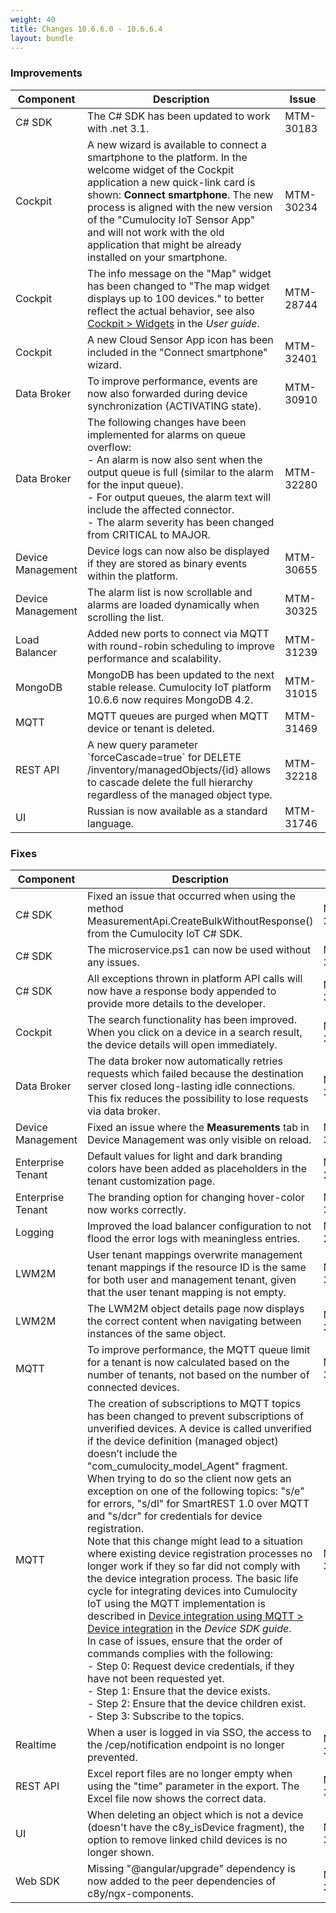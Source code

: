 ```yaml
---
weight: 40
title: Changes 10.6.6.0 - 10.6.6.4
layout: bundle
---
```


### Improvements

<div><table ><colgroup>
<col style="width: 15%;"><col style="width: 70%;"><col style="width: 15%;"></colgroup>
<thead><tr>
<th>
Component</th>
<th>
Description</th>
<th>
Issue</th>
</tr>
</thead><tbody><tr>
<td>
C# SDK</td>
<td > The C# SDK has been updated to work with .net 3.1. </td>
<td>
MTM-30183</td>
</tr>

<tr>
<td>
Cockpit</td>
<td > A new wizard is available to connect a smartphone to the platform. In the welcome widget of the Cockpit application a new quick-link card is shown: <b>Connect smartphone</b>. The new process is aligned with the new version of the "Cumulocity IoT Sensor App" and will not work with the old application that might be already installed on your smartphone. </td>
<td>
MTM-30234</td>
</tr>

<tr>
<td>
Cockpit</td>
<td >  The info message on the "Map" widget has been changed to "The map widget displays up to 100 devices." to better reflect the actual behavior, see also <a href="/users-guide/cockpit/#widgets" class="no-ajaxy">Cockpit > Widgets</a> in the <em>User guide</em>. </td>
<td>
MTM-28744</td>
</tr>

<tr>
<td>
Cockpit</td>
<td >  A new Cloud Sensor App icon has been included in the "Connect smartphone" wizard.  </td>
<td>
MTM-32401</td>
</tr>

<tr>
<td>
Data Broker</td>
<td >  To improve performance, events are now also forwarded during device synchronization (ACTIVATING state). </td>
<td>
MTM-30910</td>
</tr>

<td>
Data Broker</td>
<td > The following changes have been implemented for alarms on queue overflow:
<br>- An alarm is now also sent when the output queue is full (similar to the alarm for the input queue). 
<br>- For output queues, the alarm text will include the affected connector. 
<br>- The alarm severity has been changed from CRITICAL to MAJOR.  </td>
<td>
MTM-32280</td>
</tr>

<tr>
<td>
Device Management</td>
<td >  Device logs can now also be displayed if they are stored as binary events within the platform. </td>
<td>
MTM-30655</td>
</tr>

<tr>
<td>
Device Management</td>
<td > The alarm list is now scrollable and alarms are loaded dynamically when scrolling the list. </td>
<td>
MTM-30325</td>
</tr>

<tr>
<td>
Load Balancer</td>
<td > Added new ports to connect via MQTT with round-robin scheduling to improve performance and scalability.
 </td>
<td>
MTM-31239</td>
</tr>

<tr>
<td>
MongoDB</td>
<td > MongoDB has been updated to the next stable release. 
Cumulocity IoT platform 10.6.6 now requires MongoDB 4.2. </td>
<td>
MTM-31015</td>
</tr>

<tr>
<td>
MQTT</td>
<td >  MQTT queues are purged when MQTT device or tenant is deleted.  </td>
<td>
MTM-31469</td>
</tr>

<tr>
<td>
REST API</td>
<td >  A new query parameter `forceCascade=true` for DELETE /inventory/managedObjects/{id} allows to cascade delete the full hierarchy regardless of the managed object type.  </td>
<td>
MTM-32218</td>
</tr>

<tr>
<td>
UI</td>
<td >  Russian is now available as a standard language. </td>
<td>
MTM-31746</td>
</tr>


</tbody></table></div>


<h3>
Fixes</h3>
<div><table ><colgroup>
<col style="width: 15%;"><col style="width: 70%;"><col style="width: 15%;"></colgroup>
<thead><tr>
<th>
Component</th>
<th>
Description</th>
<th>
Issue</th>
</tr>
</thead><tbody>
<tr>
<td>
C# SDK</td>
<td >  Fixed an issue that occurred when using the method MeasurementApi.CreateBulkWithoutResponse() from the Cumulocity IoT C# SDK.</td>
<td>
MTM-32066</td>
</tr>

<tr>
<td>
C# SDK</td>
<td > The microservice.ps1 can now be used without any issues.</td>
<td>
MTM-30925</td>
</tr>

<tr>
<td>
C# SDK</td>
<td >  All exceptions thrown in platform API calls will now have a response body appended to provide more details to the developer.</td>
<td>
MTM-30924</td>
</tr>

<tr>
<td>
Cockpit</td>
<td >    The search functionality has been improved. When you click on a device in a search result, the device details will open immediately.</td>
<td>
MTM-30265</td>
</tr>

<tr>
<td>
Data Broker</td>
<td >   The data broker now automatically retries requests which failed because the destination server closed long-lasting idle connections. This fix reduces the possibility to lose requests via data broker.</td>
<td>
MTM-32177</td>
</tr>

<tr>
<td>
Device Management</td>
<td >  Fixed an issue where the <b>Measurements</b> tab in Device Management was only visible on reload.</td>
<td>
MTM-32265</td>
</tr>

<tr>
<td>
Enterprise Tenant</td>
<td > Default values for light and dark branding colors have been added as placeholders in the tenant customization page.</td>
<td>
MTM-29625</td>
</tr>

<tr>
<td>
Enterprise Tenant</td>
<td >  The branding option for changing hover-color now works correctly.</td>
<td>
MTM-31628</td>
</tr>

<tr>
<td>
Logging</td>
<td >  Improved the load balancer configuration to not flood the error logs with meaningless entries.</td>
<td>
MTM-23462</td>
</tr>

<tr>
<td>
LWM2M</td>
<td >  User tenant mappings overwrite management tenant mappings if the resource ID is the same for both user and management tenant, given that the user tenant mapping is not empty.</td>
<td>
MTM-31536</td>
</tr>

<tr>
<td>
LWM2M</td>
<td > The LWM2M object details page now displays the correct content when navigating between instances of the same object.</td>
<td>
MTM-32220</td>
</tr>

<tr>
<td>
MQTT</td>
<td >  To improve performance, the MQTT queue limit for a tenant is now calculated based on the number of tenants, not based on the number of connected devices.&nbsp;</td>
<td>
MTM-31468</td>
</tr>

<tr>
<td>
MQTT</td>
<td >  The creation of subscriptions to MQTT topics has been changed to prevent subscriptions of unverified devices. A device is called unverified if the device definition (managed object) doesn’t include the "com_cumulocity_model_Agent" fragment. When trying to do so the client now gets an exception on one of the following topics: "s/e" for errors, "s/dl" for SmartREST 1.0 over MQTT and "s/dcr" for credentials for device registration. 
<br>
Note that this change might lead to a situation where existing device registration processes no longer work if they so far did not comply with the device integration process. The basic life cycle for integrating devices into Cumulocity IoT using the MQTT implementation is described in <a href="//device-sdk/mqtt/#device-integration" class="no-ajaxy">Device integration using MQTT > Device integration</a> in the <em>Device SDK guide</em>.
<br>In case of issues, ensure that the order of commands complies with the following:
<br>- Step 0: Request device credentials, if they have not been requested yet.
<br>- Step 1: Ensure that the device exists.
<br>- Step 2: Ensure that the device children exist.
<br>- Step 3: Subscribe to the topics.</td>
<td>
MTM-31300</td>
</tr>

<tr>
<td>
Realtime</td>
<td >   When a user is logged in via SSO, the access to the /cep/notification endpoint is no longer prevented.</td>
<td>
MTM-31094</td>
</tr>

<tr>
<td>
REST API</td>
<td > Excel report files are no longer empty when using the "time" parameter in the export. The Excel file now shows the correct data.</td>
<td>
MTM-31620</td>
</tr>

<tr>
<td>
UI</td>
<td > When deleting an object which is not a device (doesn't have the c8y_isDevice fragment), the option to remove linked child devices is no longer shown.</td>
<td>
MTM-30873</td>
</tr>

<tr>
<td>
Web SDK</td>
<td > Missing "@angular/upgrade" dependency is now added to the peer dependencies of c8y/ngx-components.</td>
<td>
MTM-32209</td>
</tr>

</tbody></table></div>

